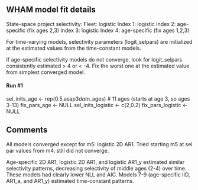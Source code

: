 ## WHAM model fit details

State-space project selectivity:
  Fleet: logistic
  Index 1: logistic
  Index 2: age-specific (fix ages 2,3)
  Index 3: logistic
  Index 4: age-specific (fix ages 1,2,3)

For time-varying models, selectivity parameters (logit_selpars) are initialized at the estimated values from the time-constant models.

If age-specific selectivity models do not converge, look for logit_selpars consistently estimated > 4 or < -4. Fix the worst one at the estimated value from simplest converged model.

#### Run #1

sel_inits_age <- rep(0.5,asap3$dat$n_ages) # 11 ages (starts at age 3, so ages 3-13)
fix_pars_age <- NULL
sel_inits_logistic <- c(2,0.2)
fix_pars_logistic <- NULL

## Comments

All models converged except for m5: logistic 2D AR1. Tried starting m5 at sel par values from m4, still did not converge.

Age-specific 2D AR1, logistic 2D AR1, and logistic AR1_y estimated similar selectivity patterns, decreasing selectivity of middle ages (2-4) over time. These models had clearly lower NLL and AIC. Models 7-9 (age-specific IID, AR1_a, and AR1_y) estimated time-constant patterns.
